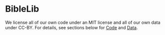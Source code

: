 # BibleLib

We license all of our own code under an MIT license and all of our own
data under CC-BY.  For details, see sections below for [Code](#code) and [Data](#data).
